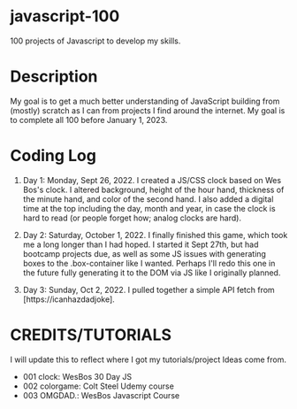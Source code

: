 # javascript-100

100 projects of Javascript to develop my skills.

# Description

My goal is to get a much better understanding of JavaScript building from (mostly) scratch as I can from projects I find around the internet. My goal is to complete all 100 before January 1, 2023.

# Coding Log

1. Day 1: Monday, Sept 26, 2022. I created a JS/CSS clock based on Wes Bos's clock. I altered background, height of the hour hand, thickness of the minute hand, and color of the second hand. I also added a digital time at the top including the day, month and year, in case the clock is hard to read (or people forget how; analog clocks are hard).

2. Day 2: Saturday, October 1, 2022. I finally finished this game, which took me a long longer than I had hoped. I started it Sept 27th, but had bootcamp projects due, as well as some JS issues with generating boxes to the .box-container like I wanted. Perhaps I'll redo this one in the future fully generating it to the DOM via JS like I originally planned.

3. Day 3: Sunday, Oct 2, 2022. I pulled together a simple API fetch from [https://icanhazdadjoke].

# CREDITS/TUTORIALS

I will update this to reflect where I got my tutorials/project Ideas come from.

- 001 clock: WesBos 30 Day JS
- 002 colorgame: Colt Steel Udemy course
- 003 OMGDAD.: WesBos Javascript Course
